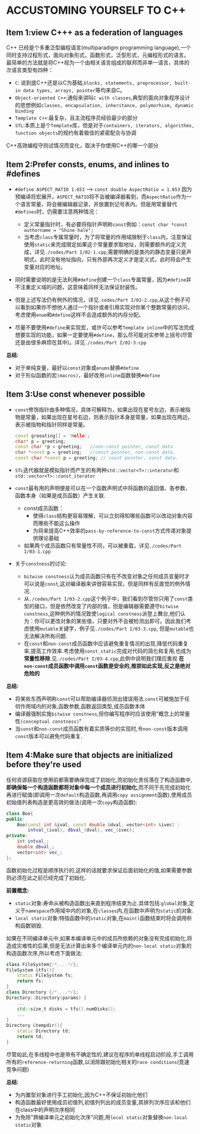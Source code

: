 # ACCUSTOMING YOURSELF TO C++

## Item 1:view C+++ as a federation of languages

C++ 已经是个多重泛型编程语言(multiparadigm programming language),一个同时支持过程形式，面向对象形式，函数形式，泛型形式，元编程形式的语言。
最简单的方法就是将C++视为一个由相关语言组成的联邦而非单一语言，具体的次语言类型有四种：

- `C`: 说到底C++还是以C为基础,`blocks, statements, preprocessor, built-in data types, arrays, pointer`等均来自C。
- `Object-oriented C++`:通俗来讲叫`C with classes`,典型的面向对象程序设计的思想例如`classes, encapsulation, inheritance, polymorhism, dynamic binding`
- `Template C++`:最复杂，且主流程序员经验最少的部分
- `STL`:本质上是个`Template`库，但是对于`containers, iterators, algorithms, function objects`的规约有着极佳的紧密配合与协调

C++高效编程守则试情况而变化，取决于你使用C++的哪一个部分

## Item 2:Prefer consts, enums, and inlines to #defines

- `#define ASPECT_RATIO 1.653` --> `const double AspectRatio = 1.653`
因为预编译将宏展开，`ASPECT_RATIO`将不会被编译器看到，而`AspectRatio`作为一个语言常量，将会被编辑器记录，并放置到记号表内。但是用常量替代`#defines`时，仍需要注意两种情况：

  - 定义常量指针时，有必要将指针声明称`const`例如：`const char *const authorname = "Shine hale";`
  - 当考虑`class`专属常量时，为了将常量的作用域限制于`class`内，注意保证使用`static`来完成限定如果这个常量要求取地址，则需要额外的定义完成，详见`./codes/Part I/02-1.cpp`,需要明确的是类内的静态变量只是声明式，此时没有地址指向，只有外部再次定义才是定义式，此时将会产生变量对应的地址。

- 同时需要说明的是无法利用`#define`创建一个`class`专属常量，因为`#define`并不注重定义域的问题，这意味着同样无法保证封装性。
- 但是上述写法仍有例外的情况，详见`.codes/Part I/02-2.cpp`,从这个例子可以看到如果你不想他人通过一个指针或者引用实现对你某个整数常量的访问，考虑使用`enum`和`#define`这样不会造成额外的内存分配。
- 尽量不要使用`#define`来实现宏，或许可以参考`Template inline`中的写法完成想要实现的功能，如果一定要使用`#define`，那么尽可能对实参带上括号(尽管还是由很多麻烦在其中)。详见`./codes/Part I/02-3.cpp`

**总结:**

- 对于单纯变量，最好以`const`对象或`enums`替换`#define`
- 对于形似函数的宏`(macros)`，最好改用`inline`函数替换`#define`

## Item 3:Use const whenever possible

- `const`修饰指针由多种情况，具体可解释为，如果出现在星号左边，表示被指物是常量，如果出现在星号右边，则表示指针本身是常量，如果出现在两边，表示被指物和指针同样是常量。

    ```cpp
    const greeating[] = 'Hello';
    char* p = greeting; 
    const char *p = greeting;   //non-const pointer, const data
    char *const p = greeting;   //const pointer, non-const data.
    const char *const p = greeting; // cosnt pointer, const data. 
    ```

- `STL`迭代器就是模拟指针而产生的有两种`std::vector<T>::interator`和`std::vector<T>::const_iterator`
- `const`最有用的声明便是可以在一个函数声明式中将函数的返回值、各参数、函数本身（如果是成员函数）产生关联.
  - const成员函数：
    - 使得`class`结构更容易理解，可以立刻得知哪些函数可以改动对象内容而哪些不能这么操作
    - 为将来提高C++效率的`pass-by-reference-to-const`方式传递对象提供理论基础
  - 如果两个成员函数只有常量性不同，可以被重载，详见`./codes/Part I/03-1.cpp`

- 关于`constness`的讨论:
  - `bitwise constness`认为成员函数只有在不改变对象之任何成员变量时才可以说是`const`,这对编译器来讲很容易实现，但是同样有反直觉的例外情况.
  - 从`./codes/Part I/03-2.cpp`这个例子中，我们看到尽管你只用了`const`类型的接口，但是依然改变了内部的值，但是编辑器需要遵守`bitwise constness`,这种例外的情况致使`logical constness`派登上舞台,他们认为：你可以更改对象的某些值，只要对外不会被检测出即可。因此我们考虑使用`mutable`关键字，例子见`./codes/Part I/03-3.cpp`, 但是`mutable`也无法解决所有问题.
  - 在`const`和`non-const`成员函数中应该避免重复情况的出现,降低代码重复率,提高工作效率.考虑使用`const_static`完成对代码的简化和复用,也成为 **常量性移除**.见`./codes/Part I/03-4.cpp`,此例中说明我们理应重视 **在`non-const`成员函数中调用`const`函数是安全的,推崇如此实现,反之是绝对危险的**

**总结:**

- 将某些东西声明称`const`可以帮助编译器侦测出错误用法.`const`可被施加于任何作用域内的对象,函数参数,函数返回类型,成员函数本体
- 编译器强制实施`bitwise constness`,但你编写程序时应该使用"概念上的常量性`(conceptual constness)`"
- 当`const`和`non-const`成员函数有着实质等价的实现时,令`non-const`版本调用`const`版本可以避免代码重复.

## Item 4:Make sure that objects are initialized before they're used

任何资源获取在使用前都需要确保完成了初始化,而初始化责任落在了构造函数中,**即确保每一个构造函数都将对象中每一个成员进行初始化**,而不同于先完成初始化再进行赋值(即调用一次`default`构造函数,再调用`copy assignment`函数),使用成员初始值列表构造是更高效的做法(调用一次`copy`构造函数):

```cpp
class Boo{
public:
    Boo(const int &ival, const double &dval, vector<int> &ivec) : 
        intval_(ival), dbval_(dval), vec_(ivec);
private:
    int intval_;
    double dbval_;
    vector<int> vec_;
};
```

函数初始化过程是顺序执行的,这样的话就要求保证后面初始化的值,如果需要参数则必须在此之前已经完成了初始化.

**前置概念:**

- `static`对象:寿命从被构造函数出来直到程序结束为止.具体包括:`global`对象,定义于`namespace`作用域中内的对象,在`classes`内,在函数中声明为`static`的对象.
- `local static`对象:特指函数中的`static`对象,在`main()`函数结束时将会调用析构函数销毁.

如果在不同编译单元中,如果本编译单元中的成员所依赖的对象没有完成初始化,将造成灾难性的后果,但是无法计算出来多个编译单元内的`non-local static`对象的构造函数次序,所以考虑下面做法:

```cpp
class FileSystem{/*....*/};
FileSystem &tfs(){
    static FileSystem fs;
    return fs;
}
class Directory {/*....*/};
Directory::Directory(params) {
    ...
    std::size_t disks = tfs().numDisks();
    ...
}
Directory &tempdir(){
    static Directory td;
    return td;
}
```

尽管如此,在多线程中也是带有不确定性的,建议在程序的单线程启动阶段,手工调用所有的`reference-returning`函数,以消除跟初始化相关的`race conditions`(竞速竞争问题)

**总结:**

- 为内置型对象进行手工初始化,因为C++不保证初始化他们
- 构造函数最好使用成员初值列,初值列列出的成员变量,其排列次序应该和他们在class中的声明次序相同
- 为免除"跨编译单元之初始化次序"问题,用`local static`对象替换`non-local static`对象
